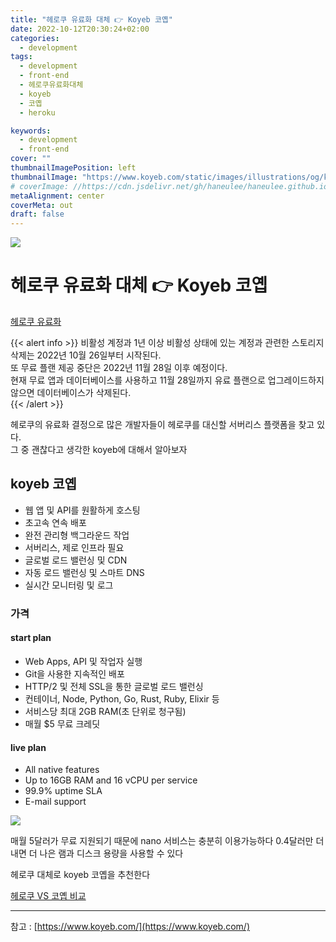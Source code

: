 ```yaml
---
title: "헤로쿠 유료화 대체 👉 Koyeb 코옙"
date: 2022-10-12T20:30:24+02:00
categories:
  - development
tags:
  - development
  - front-end
  - 헤로쿠유료화대체
  - koyeb
  - 코옙
  - heroku

keywords:
  - development
  - front-end
cover: ""
thumbnailImagePosition: left
thumbnailImage: "https://www.koyeb.com/static/images/illustrations/og/koyeb-home.png"
# coverImage: //https://cdn.jsdelivr.net/gh/haneulee/haneulee.github.io/img/post/hugo/github-site.png
metaAlignment: center
coverMeta: out
draft: false
---
```


<!--toc-->

![](https://www.koyeb.com/static/images/illustrations/og/koyeb-home.png)

# 헤로쿠 유료화 대체 👉 Koyeb 코옙

[헤로쿠 유료화](https://techrecipe.co.kr/posts/44931)

<!--adsense-->

{{< alert info >}}
비활성 계정과 1년 이상 비활성 상태에 있는 계정과 관련한 스토리지 삭제는 2022년 10월 26일부터 시작된다.  
또 무료 플랜 제공 중단은 2022년 11월 28일 이후 예정이다.  
현재 무료 앱과 데이터베이스를 사용하고 11월 28일까지 유료 플랜으로 업그레이드하지 않으면 데이터베이스가 삭제된다.  
{{< /alert >}}

헤로쿠의 유료화 결정으로 많은 개발자들이 헤로쿠를 대신할 서버리스 플랫폼을 찾고 있다.  
그 중 괜찮다고 생각한 koyeb에 대해서 알아보자

## koyeb 코옙

- 웹 앱 및 API를 원활하게 호스팅
- 초고속 연속 배포
- 완전 관리형 백그라운드 작업
- 서버리스, 제로 인프라 필요
- 글로벌 로드 밸런싱 및 CDN
- 자동 로드 밸런싱 및 스마트 DNS
- 실시간 모니터링 및 로그

### 가격

#### start plan

- Web Apps, API 및 작업자 실행
- Git을 사용한 지속적인 배포
- HTTP/2 및 전체 SSL을 통한 글로벌 로드 밸런싱
- 컨테이너, Node, Python, Go, Rust, Ruby, Elixir 등
- 서비스당 최대 2GB RAM(초 단위로 청구됨)
- 매월 $5 무료 크레딧

#### live plan

- All native features
- Up to 16GB RAM and 16 vCPU per service
- 99.9% uptime SLA
- E-mail support

![](https://res.cloudinary.com/dtlpko2wf/image/upload/v1665600249/blog/koyeb-pricing_lxchft.png)

매월 5달러가 무료 지원되기 때문에 nano 서비스는 충분히 이용가능하다
0.4달러만 더 내면 더 나은 램과 디스크 용량을 사용할 수 있다

헤로쿠 대체로 koyeb 코옙을 추천한다

[헤로쿠 VS 코옙 비교](https://www.koyeb.com/docs/compare/heroku-vs-koyeb)

---

참고 :
[https://www.koyeb.com/](https://www.koyeb.com/)

